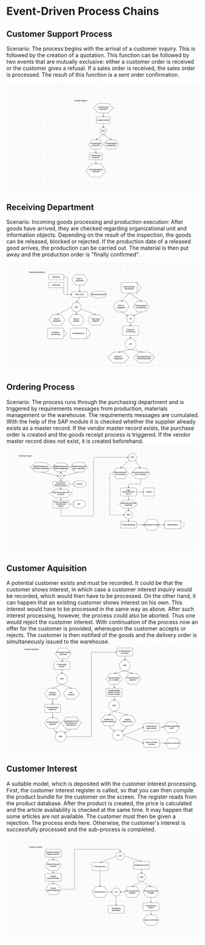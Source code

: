 # Event-Driven Process Chains

## Customer Support Process

Scenario: The process begins with the arrival of a customer inquiry. This is followed by the creation of a quotation. This function can be followed by two events that are mutually exclusive: either a customer order is received or the customer gives a refusal. If a sales order is received, the sales order is processed. The result of this function is a sent order confirmation.

![Customer Support Process EPC](/img/04-customer-support.png)

## Receiving Department

Scenario: Incoming goods processing and production execution: After goods have arrived, they are checked regarding organizational unit and information objects. Depending on the result of the inspection, the goods can be released, blocked or rejected. If the production date of a released good arrives, the production can be carried out. The material is then put away and the production order is "finally confirmed".

![Receiving Department EPC](/img/04-receiving-department.png)

## Ordering Process

Scenario: The process runs through the purchasing department and is triggered by requirements messages from production, materials management or the warehouse. The requirements messages are cumulated. With the help of the SAP module it is checked whether the supplier already exists as a master record. If the vendor master record exists, the purchase order is created and the goods receipt process is triggered. If the vendor master record does not exist, it is created beforehand.
![Ordering Process EPC](/img/04-ordering-process.png)

## Customer Aquisition

A potential customer exists and must be recorded. It could be that the customer shows interest, in which case a customer interest inquiry would be recorded, which would then have to be processed. On the other hand, it can happen that an existing customer shows interest on his own. This interest would have to be processed in the same way as above. After such interest processing, however, the process could also be aborted. Thus one would reject the customer interest. With continuation of the process now an offer for the customer is provided, whereupon the customer accepts or rejects. The customer is then notified of the goods and the delivery order is simultaneously issued to the warehouse.
![Customer Aquisition EPC](/img/04-customer-aquisition.png)

## Customer Interest

A suitable model, which is deposited with the customer interest processing. First, the customer interest register is called, so that you can then compile the product bundle for the customer on the screen. The register reads from the product database. After the product is created, the price is calculated and the article availability is checked at the same time. It may happen that some articles are not available. The customer must then be given a rejection. The process ends here. Otherwise, the customer's interest is successfully processed and the sub-process is completed.
![Customer Interest EPC](/img/04-customer-interest.png)
